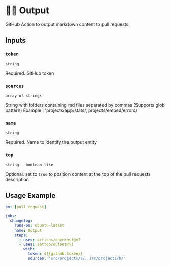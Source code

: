 # ✍🏽 Output
GitHub Action to output markdown content to pull requests.

## Inputs

### `token`

`string`

Required. GitHub token

### `sources`

`array of strings`

String with folders containing md files separated by commas (Supports glob pattern)
Example : 'projects/app/stats/, projects/embed/errors/'

### `name`

`string`

Required. Name to identify the output entity

### `top`

`string - boolean like`

Optional. set to `true` to position content at the top of the pull requests description


## Usage Example

````yaml
on: [pull_request]

jobs:
  changelog:
    runs-on: ubuntu-latest
    name: Output
    steps:
      - uses: actions/checkout@v2
      - uses: zattoo/output@v1
        with:
          token: ${{github.token}}
          sources: 'src/projects/a/, src/projects/b/'
